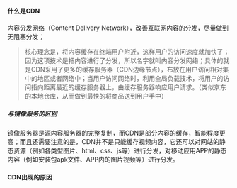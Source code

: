 #### 什么是CDN

内容分发网络（Content Delivery Network），改善互联网内容的分发，尽量做到无阻塞分发；
> 核心理念是，将内容缓存在终端用户附近，这样用户的访问速度就加快了；因为这项技术是把内容进行了分发，所以名字就叫内容分发网络；具体的就是CDN采用了更多的缓存服务器（CDN边缘节点），布放在用户访问相对集中的地区或者网络中；当用户访问网络时，利用全局负载技术，将用户的访问指向距离最近的缓存服务器上，由缓存服务器响应用户请求。（类似京东的本地仓库，从而做到最快的将商品送到用户手中）

##### 与镜像服务的区别

镜像服务器是源内容服务器的完整复制，而CDN是部分内容的缓存，智能程度更高；而且还需要注意的是，CDN并不是只能缓存视频内容，它还可以对网站的静态资源（例如各类型图片、html、css、js等）进行分发，对移动应用APP的静态内容（例如安装包apk文件、APP内的图片视频等）进行分发。

#### CDN出现的原因



